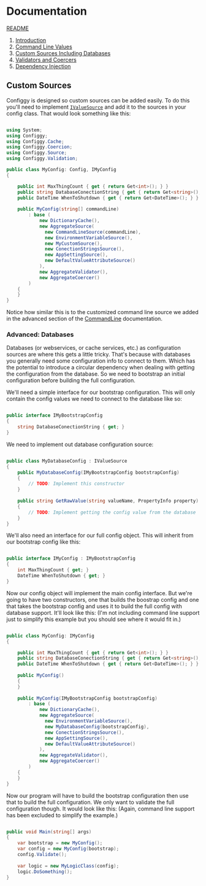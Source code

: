 # Documentation

[README](../README.md)

1. [Introduction](Introduction.md)
2. [Command Line Values](CommandLine.md)
3. [Custom Sources Including Databases](CustomSources.md)
4. [Validators and Coercers](ValidatorsAndCoercers.md)
5. [Dependency Injection](DependencyInjection.md)


## Custom Sources

Configgy is designed so custom sources can be added easily. To do this you'll need to implement [`IValueSource`](../Configgy/Source/IValueSource.cs) and add it to the sources in your config class. That would look something like this:

```csharp

using System;
using Configgy;
using Configgy.Cache;
using Configgy.Coercion;
using Configgy.Source;
using Configgy.Validation;

public class MyConfig: Config, IMyConfig
{

    public int MaxThingCount { get { return Get<int>(); } }        
    public string DatabaseConectionString { get { return Get<string>(); } }        
    public DateTime WhenToShutdown { get { return Get<DateTime>(); } }
    
    public MyConfig(string[] commandLine)
        : base (
            new DictionaryCache(),
            new AggregateSource(
              new CommandLineSource(commandLine),
              new EnvironmentVariableSource(),
              new MyCustomSource(),
              new ConectionStringsSource(),
              new AppSettingSource(),
              new DefaultValueAttributeSource()
            ),
            new AggregateValidator(),
            new AggregateCoercer()
        )
    {
    }
}

```

Notice how similar this is to the customized command line source we added in the advanced section of the [CommandLine](CommandLine.md) documentation.

### Advanced: Databases

Databases (or webservices, or cache services, etc.) as configuration sources are where this gets a little tricky. That's because with databases you generally need some configuration info to connect to them. Which has the potential to introduce a circular dependency when dealing with getting the configuration from the database. So we need to bootstrap an initial configuration before building the full configuration.

We'll need a simple interface for our bootstrap configuration. This will only contain the config values we need to connect to the database like so:

```csharp

public interface IMyBootstrapConfig
{
    string DatabaseConectionString { get; }
}


```
We need to implement out database configuration source:

```csharp

public class MyDatabaseConfig : IValueSource
{
    public MyDatabaseConfig(IMyBootstrapConfig bootstrapConfig)
    {
        // TODO: Implement this constructor
    }
    
    public string GetRawValue(string valueName, PropertyInfo property)
    {
        // TODO: Implement getting the config value from the database
    }
}


```


We'll also need an interface for our full config object. This will inherit from our bootstrap config like this:

```csharp

public interface IMyConfig : IMyBootstrapConfig
{
    int MaxThingCount { get; }       
    DateTime WhenToShutdown { get; }
}


```

Now our config object will implement the main config interface. But we're going to have two constructors, one that builds the boostrap config and one that takes the bootstrap config and uses it to build the full config with database support. It'll look like this: (I'm not including command line support just to simplify this example but you should see where it would fit in.)

```csharp

public class MyConfig: IMyConfig
{

    public int MaxThingCount { get { return Get<int>(); } }        
    public string DatabaseConectionString { get { return Get<string>(); } }        
    public DateTime WhenToShutdown { get { return Get<DateTime>(); } }
    
    public MyConfig()
    {
    }
    
    public MyConfig(IMyBootstrapConfig bootstrapConfig)
        : base (
            new DictionaryCache(),
            new AggregateSource(
              new EnvironmentVariableSource(),
              new MyDatabaseConfig(bootstrapConfig),
              new ConectionStringsSource(),
              new AppSettingSource(),
              new DefaultValueAttributeSource()
            ),
            new AggregateValidator(),
            new AggregateCoercer()
        )
    {
    }
}


```

Now our program will have to build the bootstrap configuration then use that to build the full configuration. We only want to validate the full configuration though. It would look like this: (Again, command line support has been excluded to simplify the example.)


```csharp

public void Main(string[] args)
{
    var bootstrap = new MyConfig();
    var config = new MyConfig(bootstrap);
    config.Validate();
    
    var logic = new MyLogicClass(config);
    logic.DoSomething();
}

```